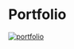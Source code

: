 # Portfolio


[![portfolio](https://img.shields.io/badge/my_portfolio-000?style=for-the-badge&logo=ko-fi&logoColor=white)](https://mauroarnedo.vercel.app/)
